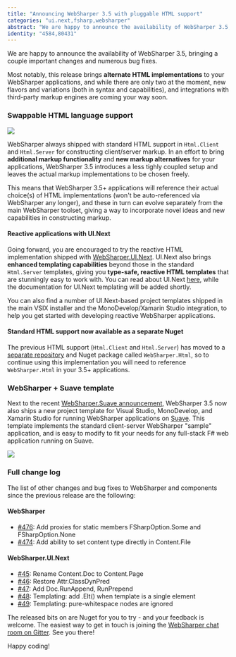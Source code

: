 ```yaml
---
title: "Announcing WebSharper 3.5 with pluggable HTML support"
categories: "ui.next,fsharp,websharper"
abstract: "We are happy to announce the availability of WebSharper 3.5, bringing a couple important changes and numerous bug fixes. Most notably, this release brings alternate HTML implementations to your WebSharper applications, and while there are only two at the moment, new flavors and variations (both in syntax and capabilities), and integrations with third-party markup engines are coming your way soon."
identity: "4584,80431"
---
```

We are happy to announce the availability of WebSharper 3.5, bringing a couple important changes and numerous bug fixes.

Most notably, this release brings **alternate HTML implementations** to your WebSharper applications, and while there are only two at the moment, new flavors and variations (both in syntax and capabilities), and integrations with third-party markup engines are coming your way soon.

### Swappable HTML language support

[![](http://i.imgur.com/ny0JoTwl.png)](http://i.imgur.com/ny0JoTw.png)

WebSharper always shipped with standard HTML support in `Html.Client` and `Html.Server` for constructing client/server markup. In an effort to bring **additional markup functionality** and **new markup alternatives** for your applications, WebSharper 3.5 introduces a less tighly coupled setup and leaves the actual markup implementations to be chosen freely.

This means that WebSharper 3.5+ applications will reference their actual choice(s) of HTML implementations (won't be auto-referenced via WebSharper any longer), and these in turn can evolve separately from the main WebSharper toolset, giving a way to incorporate novel ideas and new capabilities in constructing markup.

#### Reactive applications with UI.Next

Going forward, you are encouraged to try the reactive HTML implementation shipped with [WebSharper.UI.Next](http://github.com/IntelliFactory/websharper.ui.next).  UI.Next also brings **enhanced templating capabilities** beyond those in the standard `Html.Server` templates, giving you **type-safe, reactive HTML templates** that are stunningly easy to work with. You can read about UI.Next [here](http://websharper.com/docs/ui.next), while the documentation for UI.Next templating will be added shortly.

You can also find a number of UI.Next-based project templates shipped in the main VSIX installer and the MonoDevelop/Xamarin Studio integration, to help you get started with developing reactive WebSharper applications.

#### Standard HTML support now available as a separate Nuget

The previous HTML support (`Html.Client` and `Html.Server`) has moved to a [separate repository](https://github.com/intellifactory/websharper.html) and Nuget package called `WebSharper.Html`, so to continue using this implementation you will need to reference `WebSharper.Html` in your 3.5+ applications.

### WebSharper + Suave template

Next to the recent [WebSharper.Suave announcement](http://websharper.com/blog-entry/4556/announcing-websharper-suave), WebSharper 3.5 now also ships a new project template for Visual Studio, MonoDevelop, and Xamarin Studio for running WebSharper applications on [Suave](http://suave.io).  This template implements the standard client-server WebSharper "sample" application, and is easy to modify to fit your needs for any full-stack F# web application running on Suave.

![](http://i.imgur.com/sTlLbObl.png)

### Full change log

The list of other changes and bug fixes to WebSharper and components since the previous release are the following:

#### WebSharper

 * [#476](https://github.com/intellifactory/websharper/issues/476): Add proxies for static members FSharpOption.Some and FSharpOption.None
 * [#474](https://github.com/intellifactory/websharper/issues/474): Add ability to set content type directly in Content.File
 
#### WebSharper.UI.Next

 * [#45](https://github.com/intellifactory/websharper.ui.next/issues/45): Rename Content.Doc to Content.Page
 * [#46](https://github.com/intellifactory/websharper.ui.next/issues/46): Restore Attr.ClassDynPred
 * [#47](https://github.com/intellifactory/websharper.ui.next/issues/47): Add Doc.RunAppend, RunPrepend
 * [#48](https://github.com/intellifactory/websharper.ui.next/issues/48): Templating: add .Elt() when template is a single element
 * [#49](https://github.com/intellifactory/websharper.ui.next/issues/49): Templating: pure-whitespace nodes are ignored

The released bits on are Nuget for you to try - and your feedback is welcome. The easiest way to get in touch is joining the [WebSharper chat room on Gitter](https://gitter.im/intellifactory/websharper).  See you there!

Happy coding!
